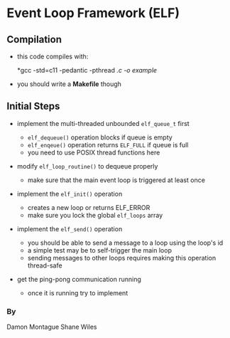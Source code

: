 # Event Loop Framework (ELF)

## Compilation

- this code compiles with:

    *gcc -std=c11 -pedantic -pthread  *.c -o example*

- you should write a **Makefile** though

## Initial Steps

- implement the multi-threaded unbounded `elf_queue_t` first
  - `elf_dequeue()` operation blocks if queue is empty 
  - `elf_enqeue()` operation returns `ELF_FULL` if queue is full
  - you need to use POSIX thread functions here

- modify `elf_loop_routine()` to dequeue properly
  - make sure that the main event loop is triggered at least once

- implement the `elf_init()` operation
  - creates a new loop or returns ELF_ERROR
  - make sure you lock the global `elf_loops` array
  
- implement the `elf_send()` operation
  - you should be able to send a message to a loop using the loop's id
  - a simple test may be to self-trigger the main loop
  - sending messages to other loops requires making this operation thread-safe

- get the ping-pong communication running
  - once it is running try to implement 


### By
Damon Montague
Shane Wiles
